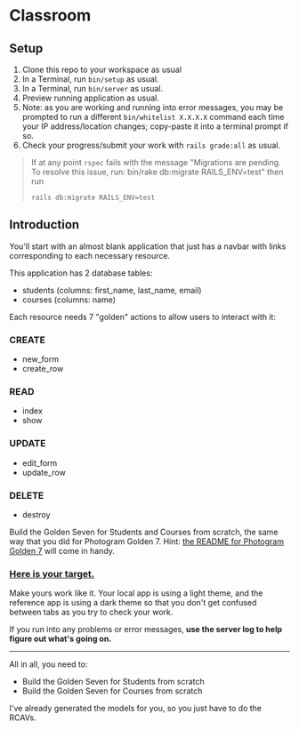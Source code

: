 # Classroom

## Setup

 1. Clone this repo to your workspace as usual
 1. In a Terminal, run `bin/setup` as usual.
 1. In a Terminal, run `bin/server` as usual.
 1. Preview running application as usual.
 1. Note: as you are working and running into error messages, you may be prompted to run a different `bin/whitelist X.X.X.X` command each time your IP address/location changes; copy-paste it into a terminal prompt if so.
 1. Check your progress/submit your work with `rails grade:all` as usual.

> If at any point `rspec` fails with the message "Migrations are pending. To resolve this issue, run: bin/rake db:migrate RAILS_ENV=test" then run
>
> `rails db:migrate RAILS_ENV=test`

## Introduction

You'll start with an almost blank application that just has a navbar with links corresponding to each necessary resource.

This application has 2 database tables:

 - students (columns: first_name, last_name, email)
 - courses (columns: name)

Each resource needs 7 "golden" actions to allow users to interact with it:

### CREATE

 - new_form
 - create_row

### READ

 - index
 - show

### UPDATE

 - edit_form
 - update_row

### DELETE

 - destroy

Build the Golden Seven for Students and Courses from scratch, the same way that you did for Photogram Golden 7. Hint: [the README for Photogram Golden 7](https://github.com/appdev-projects/photogram-golden-7#photogram-golden-seven) will come in handy.

### [Here is your target.](https://classroom-target.herokuapp.com/)

Make yours work like it. Your local app is using a light theme, and the reference app is using a dark theme so that you don't get confused between tabs as you try to check your work.

If you run into any problems or error messages, **use the server log to help figure out what's going on.**

---

All in all, you need to:

 - Build the Golden Seven for Students from scratch
 - Build the Golden Seven for Courses from scratch

I've already generated the models for you, so you just have to do the RCAVs.

